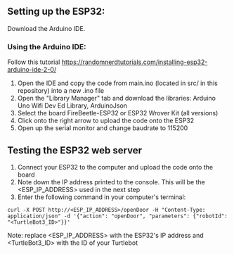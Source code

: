 ## Setting up the ESP32:
Download the Arduino IDE.

### Using the Arduino IDE:

Follow this tutorial 
https://randomnerdtutorials.com/installing-esp32-arduino-ide-2-0/

1. Open the IDE and copy the code from main.ino (located in src/ in this repository) into a new .ino file
2. Open the "Library Manager" tab and download the libraries: Arduino Uno Wifi Dev Ed Library, ArduinoJson
3. Select the board FireBeetle-ESP32 or ESP32 Wrover Kit (all versions)
3. Click onto the right arrow to upload the code onto the ESP32
4. Open up the serial monitor and change baudrate to 115200

## Testing the ESP32 web server
1. Connect your ESP32 to the computer and upload the code onto the board
2. Note down the IP address printed to the console. This will be the <ESP_IP_ADDRESS> used in the next step
3. Enter the following command in your computer's terminal:

```
curl -X POST http://<ESP_IP_ADDRESS>/openDoor -H "Content-Type: application/json" -d '{"action": "openDoor", "parameters": {"robotId": "<TurtleBot3_ID>"}}'
```

Note: replace <ESP_IP_ADDRESS> with the ESP32's IP address and <TurtleBot3_ID> with the ID of your Turtlebot
